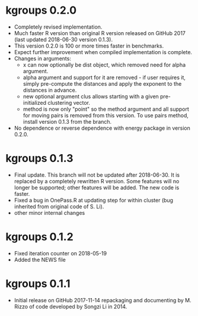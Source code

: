 # kgroups 0.2.0

* Completely revised implementation.
* Much faster R version than original R version released on GitHub 2017 (last updated 2018-06-30 version 0.1.3).
* This version 0.2.0 is 100 or more times faster in benchmarks.
* Expect further improvement when compiled implementation is complete. 
* Changes in arguments:
    - x can now optionally be dist object, which removed need for alpha argument.
    - alpha argument and support for it are removed - if user requires it, simply pre-compute the distances and apply the exponent to the distances in advance.
    - new optional argument clus allows starting with a given pre-initialized clustering vector.
    - method is now only "point" so the method argument and all support for moving pairs is removed from this version. To use pairs method, install version 0.1.3 from the branch. 
* No dependence or reverse dependence with energy package in version 0.2.0.


# kgroups 0.1.3 

* Final update. This branch will not be updated after 2018-06-30. It is replaced by a completely rewritten R version. Some features will no longer be supported; other features will be added. The new code is faster.
* Fixed a bug in OnePass.R at updating step for within cluster (bug inherited from original code of S. Li).
* other minor internal changes

# kgroups 0.1.2

* Fixed iteration counter on 2018-05-19
* Added the NEWS file

# kgroups 0.1.1

* Initial release on GitHub 2017-11-14 repackaging and documenting by M. Rizzo of code developed by Songzi Li in 2014.   


